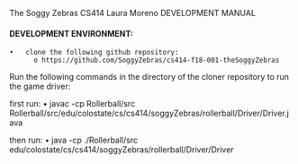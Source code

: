 The Soggy Zebras
CS414 
Laura Moreno
DEVELOPMENT MANUAL

#### DEVELOPMENT ENVIRONMENT:

    •	clone the following github repository:
          o	https://github.com/SoggyZebras/cs414-f18-001-theSoggyZebras

Run the following commands in the directory of the cloner repository to run the game driver:

first run:
•	javac -cp Rollerball/src Rollerball/src/edu/colostate/cs/cs414/soggyZebras/rollerball/Driver/Driver.java

then run:
•	java -cp ./Rollerball/src edu/colostate/cs/cs414/soggyZebras/rollerball/Driver/Driver
